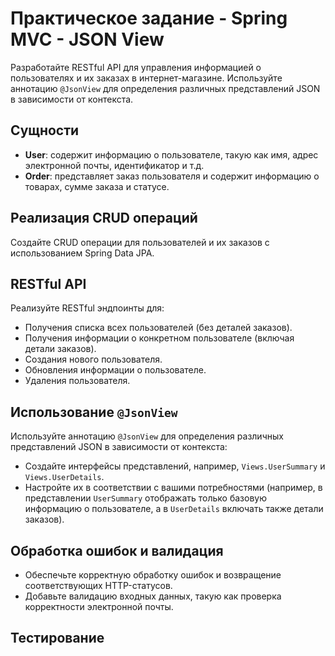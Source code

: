 # Практическое задание - Spring MVC - JSON View

Разработайте RESTful API для управления информацией о пользователях и их заказах в интернет-магазине. Используйте аннотацию `@JsonView` для определения различных представлений JSON в зависимости от контекста.

## Сущности

- **User**: содержит информацию о пользователе, такую как имя, адрес электронной почты, идентификатор и т.д.
- **Order**: представляет заказ пользователя и содержит информацию о товарах, сумме заказа и статусе.

## Реализация CRUD операций

Создайте CRUD операции для пользователей и их заказов с использованием Spring Data JPA.

## RESTful API

Реализуйте RESTful эндпоинты для:

- Получения списка всех пользователей (без деталей заказов).
- Получения информации о конкретном пользователе (включая детали заказов).
- Создания нового пользователя.
- Обновления информации о пользователе.
- Удаления пользователя.

## Использование `@JsonView`

Используйте аннотацию `@JsonView` для определения различных представлений JSON в зависимости от контекста:

- Создайте интерфейсы представлений, например, `Views.UserSummary` и `Views.UserDetails`.
- Настройте их в соответствии с вашими потребностями (например, в представлении `UserSummary` отображать только базовую информацию о пользователе, а в `UserDetails` включать также детали заказов).

## Обработка ошибок и валидация

- Обеспечьте корректную обработку ошибок и возвращение соответствующих HTTP-статусов.
- Добавьте валидацию входных данных, такую как проверка корректности электронной почты.

## Тестирование

